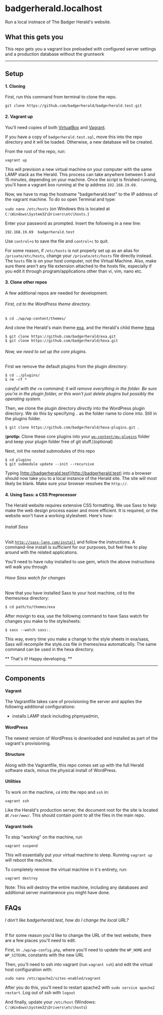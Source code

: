 # badgerherald.localhost

Run a local instnace of The Badger Herald's website.

## What this gets you

This repo gets you a vagrant box preloaded with configured server settings and a production database without the gruntwork 

* * *

## Setup

#### 1. Cloning

First, run this command from terminal to clone the repo.

    git clone https://github.com/badgerherald/badgerherald.test.git

#### 2. Vagrant up

You'll need copies of both [VirtualBox](https://www.virtualbox.org/wiki/Downloads) and [Vagrant](https://www.vagrantup.com/downloads.html).

If you have a copy of `badgerherald.test.sql`, move this into the repo directory and it will be loaded. Otherwise, a new database will be created.

From the root of the repo, run:

    vagrant up

This will prevision a new virtual machine on your computer with the same LAMP stack as the Herald. This process can take anywhere between 5 and 15 minutes, depending on your machine. Once the script is finished running, you'll have a vagrant box running at the ip address `192.168.19.69`. 

Now, we have to map the hostname "badgerherald.test" to the IP address of the vagrant machine. To do so open Terminal and type:

`sudo nano /etc/hosts` (on Windows this is located at `C:\Windows\System32\Drivers\etc\hosts.`)

Enter your password as prompted. Insert the following in a new line:

`192.168.19.69	badgerherald.test` 

Use `control+o` to save the file and `control+c` to quit. 

For some reason, if `/etc/hosts` is not properly set up as an alias for `/private/etc/hosts`, change your `/private/etc/hosts` file directly instead. The `hosts` file is on your host computer, not the Virtual Machine. Also, make sure there aren't any file extension attached to the hosts file, especially if you edit it through program/applications other than vi, vim, nano etc. 

#### 3. Clone other repos

A few addtional repos are needed for development.

###### First, cd to the WordPress theme directory.

    $ cd ./wp/wp-content/themes/

And clone the Herald's main theme [exa](http://github.com/badgerherald/exa), and the Herald's child theme [hexa](https:)

    $ git clone https://github.com/badgerherald/exa.git
    $ git clone https://github.com/badgerherald/hexa.git

###### Now, we need to set up the core plugins.

First we remove the default plugins from the plugin directory:

    $ cd ../plugins/
    $ rm -rf * 

_careful with the `rm` command; it will remove everything in the folder. Be sure you're in the plugin folder, or this won't just delete plugins but possibly the operating system._

Then, we clone the plugin directory *directly* into the WordPress plugin directory. We do this by specifying `.` as the folder name to clone into. Still in the plugins folder.
    
    $ git clone https://github.com/badgerherald/hexa-plugins.git .

(__protip:__ Clone these core plugins into your [`wp-content/mu-plugins`](https://codex.wordpress.org/Must_Use_Plugins) folder and keep your plugin folder free of git stuff.)(optional)

Next, init the nested submodules of this repo

    $ cd plugins
    $ git submodule update --init --recursive 
    
Typing [http://badgerherald.test](http://badgerherald.test) into a browser should now take you to a local instance of the Herald site. The site will most likely be blank.  Make sure your browser resolves the `http://`.

#### 4. Using Sass: a CSS Preprocessor

The Herald website requires extensive CSS formatting. We use Sass to help make the web design process easier and more efficient. It is required, or the website won't have a working stylesheet. Here's how:

###### Install Sass

Visit [`http://sass-lang.com/install`](http://sass-lang.com/install) and follow the instructions. A command-line install is sufficient for our purposes, but feel free to play around with the related applications.

You'll need to have ruby installed to use gem, which the above instructions will walk you through

###### Have Sass watch for changes

Now that you have installed Sass to your host machine, cd to the themes/exa directory:

	$ cd path/to/themes/exa

After movign to exa, use the following command to have Sass watch for changes you make to the stylesheets:

	$ sass --watch sass:.

This way, every time you make a change to the style sheets in exa/sass, Sass will recompile the style.css file in themes/exa automatically. The same command can be used in the hexa directory.


** That's it! Happy developing. **

* * *

## Components

#### Vagrant

The Vagrantfile takes care of provisioning the server and applies the following additional configurations:

- installs LAMP stack including phpmyadmin, 

#### WordPress

The newest version of WordPress is downloaded and installed as part of the vagrant's provisioning.

#### Structure

Along with the Vagrantfile, this repo comes set up with the full Herald software stack, minus the physical install of WordPress.

#### Utilities

To work on the machine, `cd` into the repo and `ssh` in:

    vagrant ssh

Like the Herald's production server, the document root for the site is located at `/var/www/`. This should contain point to all the files in the main repo.

#### Vagrant tools 

To stop "working" on the machine, run

    vagrant suspend

This will essentially put your virtual machine to sleep. Running `vagrant up` will reboot the machine.

To completely remove the virtual machine in it's entirety, run:

    vagrant destroy

Note: This will destroy the entire machine, including any databases and additional server maintanence you might have done.

## FAQs

###### I don't like badgerherald.test, how do I change the local URL?

If for some reason you'd like to change the URL of the test website, there are a few places you'll need to edit.

First, in `./wp/wp-config.php`, where you'll need to update the `WP_HOME` and `WP_SITEURL` constants with the new URL

Then, you'll need to ssh into vagrant (run `vagrant ssh`) and edit the virtual host configuration with:
    
    sudo nano /etc/apache2/sites-enabled/vagrant

After you do this, you'll need to restart apache2 with `sudo service apache2 restart`. Log out of ssh with `logout`

And finally, update your `/etc/host` (Windows: `C:\Windows\System32\Drivers\etc\hosts`)


